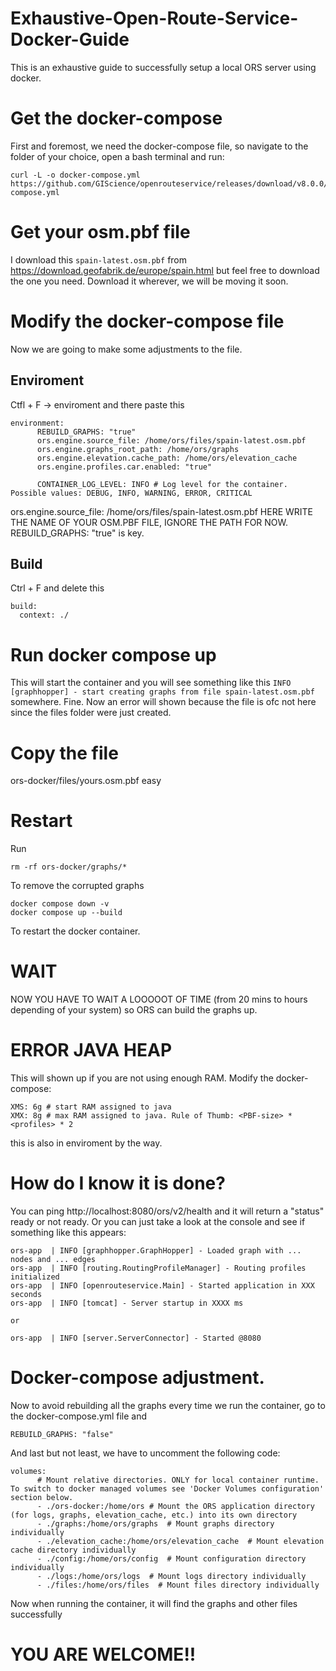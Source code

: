 # Exhaustive-Open-Route-Service-Docker-Guide
This is an exhaustive guide to successfully setup a local ORS server using docker.

# Get the docker-compose
First and foremost, we need the docker-compose file, so navigate to the folder of your choice, open a bash terminal and run:
```
curl -L -o docker-compose.yml https://github.com/GIScience/openrouteservice/releases/download/v8.0.0/docker-compose.yml
```

# Get your osm.pbf file
I download this ```spain-latest.osm.pbf``` from https://download.geofabrik.de/europe/spain.html but feel free to download the one you need. Download it wherever, we will be moving it soon.

# Modify the docker-compose file
Now we are going to make some adjustments to the file.

## Enviroment
Ctfl + F -> enviroment and there paste this
```
environment:
      REBUILD_GRAPHS: "true"
      ors.engine.source_file: /home/ors/files/spain-latest.osm.pbf
      ors.engine.graphs_root_path: /home/ors/graphs
      ors.engine.elevation.cache_path: /home/ors/elevation_cache
      ors.engine.profiles.car.enabled: "true"

      CONTAINER_LOG_LEVEL: INFO # Log level for the container. Possible values: DEBUG, INFO, WARNING, ERROR, CRITICAL
```
ors.engine.source_file: /home/ors/files/spain-latest.osm.pbf HERE WRITE THE NAME OF YOUR OSM.PBF FILE, IGNORE THE PATH FOR NOW.
REBUILD_GRAPHS: "true" is key.

## Build
Ctrl + F and delete this 
```
build:
  context: ./
```

# Run docker compose up 
This will start the container and you will see something like this ```INFO [graphhopper] - start creating graphs from file spain-latest.osm.pbf``` somewhere. Fine. Now an error will shown because the file is ofc not here since the files folder were just created.

# Copy the file
ors-docker/files/yours.osm.pbf
easy

# Restart
Run 
```
rm -rf ors-docker/graphs/*
```
To remove the corrupted graphs

```
docker compose down -v 
docker compose up --build

```
To restart the docker container.

# WAIT
NOW YOU HAVE TO WAIT A LOOOOOT OF TIME (from 20 mins to hours depending of your system) so ORS can build the graphs up.

# ERROR JAVA HEAP
This will shown up if you are not using enough RAM. Modify the docker-compose:
```
XMS: 6g # start RAM assigned to java
XMX: 8g # max RAM assigned to java. Rule of Thumb: <PBF-size> * <profiles> * 2
```
this is also in enviroment by the way.

# How do I know it is done?

You can ping http://localhost:8080/ors/v2/health and it will return a "status" ready or not ready. Or you can just take a look at the console and see if something like this appears:
```
ors-app  | INFO [graphhopper.GraphHopper] - Loaded graph with ... nodes and ... edges
ors-app  | INFO [routing.RoutingProfileManager] - Routing profiles initialized
ors-app  | INFO [openrouteservice.Main] - Started application in XXX seconds
ors-app  | INFO [tomcat] - Server startup in XXXX ms

or

ors-app  | INFO [server.ServerConnector] - Started @8080

```

# Docker-compose adjustment.
Now to avoid rebuilding all the graphs every time we run the container, go to the docker-compose.yml file and
```
REBUILD_GRAPHS: "false"
```
And last but not least, we have to uncomment the following code:
```
volumes:
      # Mount relative directories. ONLY for local container runtime. To switch to docker managed volumes see 'Docker Volumes configuration' section below.
      - ./ors-docker:/home/ors # Mount the ORS application directory (for logs, graphs, elevation_cache, etc.) into its own directory
      - ./graphs:/home/ors/graphs  # Mount graphs directory individually
      - ./elevation_cache:/home/ors/elevation_cache  # Mount elevation cache directory individually
      - ./config:/home/ors/config  # Mount configuration directory individually
      - ./logs:/home/ors/logs  # Mount logs directory individually
      - ./files:/home/ors/files  # Mount files directory individually
```
Now when running the container, it will find the graphs and other files successfully

# YOU ARE WELCOME!!
